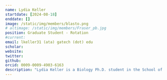 ```yaml
---
name: Lydia Keller
startdate: [2024-08-18]
enddate: []
image: /static/img/members/blasto.png
# altimage: /static/img/members/Fraser_pb.jpg
position: Graduate Student - Rotation
#current:
email: lkeller31 (ata) gatech (dot) edu
scholar:
website:
twitter:
github:
orcid: 0009-0009-4903-6163
description: "Lydia Keller is a Biology Ph.D. student in the School of Biological Sciences. She received her B.S. in Integrative Biology from the University of Illinois Urbana-Champaign. Outside of the lab, Lydia enjoys birding, fitness, and exploring Atlanta."
---
```

